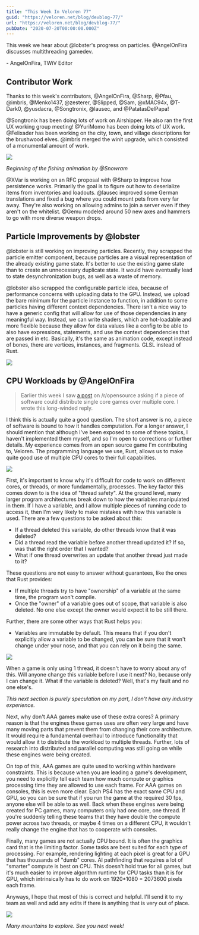 ```yaml
---
title: "This Week In Veloren 77"
guid: "https://veloren.net/blog/devblog-77/"
url: "https://veloren.net/blog/devblog-77/"
pubDate: "2020-07-20T00:00:00.000Z"
---
```


This week we hear about @lobster's progress on particles. @AngelOnFira discusses multithreading gamedev.

\- AngelOnFira, TWiV Editor

## Contributor Work

Thanks to this week's contributors, @AngelOnFira, @Sharp, @Pfau, @imbris, @Menko1437, @zesterer, @Slipped, @Sam, @xMAC94x, @T-Dark0, @yusdacra, @Songtronix, @lausec, and @PatatasDelPapa!

@Songtronix has been doing lots of work on Airshipper. He also ran the first UX working group meeting! @YuriMomo has been doing lots of UX work. @Felixader has been working on the city, town, and village descriptions for the brushwood elves. @imbris merged the winit upgrade, which consisted of a monumental amount of work.

![](https://s3.eu-central-2.wasabisys.com/veloren-blog/cdn/541307708146581519/735487717235753020/fishing.gif)

_Beginning of the fishing animation by @Snowram_

@XVar is working on an RFC proposal with @Sharp to improve how persistence works. Primarily the goal is to figure out how to deserialize items from inventories and loadouts. @lausec improved some German translations and fixed a bug where you could mount pets from very far away. They're also working on allowing admins to join a server even if they aren't on the whitelist. @Gemu modeled around 50 new axes and hammers to go with more diverse weapon drops.

## Particle Improvements by @lobster

@lobster is still working on improving particles. Recently, they scrapped the particle emitter component, because particles are a visual representation of the already existing game state. It's better to use the existing game state than to create an unnecessary duplicate state. It would have eventually lead to state desynchronization bugs, as well as a waste of memory.

@lobster also scrapped the configurable particle idea, because of performance concerns with uploading data to the GPU. Instead, we upload the bare minimum for the particle instance to function, in addition to some particles having different context dependencies. There isn't a nice way to have a generic config that will allow for use of those dependencies in any meaningful way. Instead, we can write shaders, which are hot-loadable and more flexible because they allow for data values like a config to be able to also have expressions, statements, and use the context dependencies that are passed in etc. Basically, it's the same as animation code, except instead of bones, there are vertices, instances, and fragments. GLSL instead of Rust.

![](https://s3.eu-central-2.wasabisys.com/veloren-blog/cdn/634860358623821835/733630340089905162/screenshot_1594981422323.png)

## CPU Workloads by @AngelOnFira

> Earlier this week I saw [a post](https://www.reddit.com/r/opensource/comments/hs99i0/distribute_cpu_workloads_to_multiple_cores_in/) on /r/opensource asking if a piece of software could distribute single core games over multiple core. I wrote this long-winded reply.

I think this is actually quite a good question. The short answer is no, a piece of software is bound to how it handles computation. For a longer answer, I should mention that although I've been exposed to some of these topics, I haven't implemented them myself, and so I'm open to corrections or further details. My experience comes from an open source game I'm contributing to, Veloren. The programming language we use, Rust, allows us to make quite good use of multiple CPU cores to their full capabilities.

![](https://s3.eu-central-2.wasabisys.com/veloren-blog/cdn/541307708146581519/735494052644126760/speed.gif)

First, it's important to know why it's difficult for code to work on different cores, or threads, or more fundamentally, processes. The key factor this comes down to is the idea of "thread safety". At the ground level, many larger program architectures break down to how the variables manipulated in them. If I have a variable, and I allow multiple pieces of running code to access it, then I'm very likely to make mistakes with how this variable is used. There are a few questions to be asked about this:

- If a thread deleted this variable, do other threads know that it was deleted?
- Did a thread read the variable before another thread updated it? If so, was that the right order that I wanted?
- What if one thread overwrites an update that another thread just made to it?

These questions are not easy to answer without guarantees, like the ones that Rust provides:

- If multiple threads try to have "ownership" of a variable at the same time, the program won't compile.
- Once the "owner" of a variable goes out of scope, that variable is also deleted. No one else except the owner would expect it to be still there.

Further, there are some other ways that Rust helps you:

- Variables are immutable by default. This means that if you don't explicitly allow a variable to be changed, you can be sure that it won't change under your nose, and that you can rely on it being the same.

![](https://s3.eu-central-2.wasabisys.com/veloren-blog/cdn/541307708146581519/735494340163665930/screenshot_1594986609043.png)

When a game is only using 1 thread, it doesn't have to worry about any of this. Will anyone change this variable before I use it next? No, because only I can change it. What if the variable is deleted? Well, that's my fault and no one else's.

_This next section is purely speculation on my part, I don't have any industry experience._

Next, why don't AAA games make use of these extra cores? A primary reason is that the engines these games uses are often very large and have many moving parts that prevent them from changing their core architecture. It would require a fundamental overhaul to introduce functionality that would allow it to distribute the workload to multiple threads. Further, lots of research into distributed and parallel computing was still going on while these engines were being created.

On top of this, AAA games are quite used to working within hardware constraints. This is because when you are leading a game's development, you need to explicitly tell each team how much compute or graphics processing time they are allowed to use each frame. For AAA games on consoles, this is even more clear. Each PS4 has the exact same CPU and GPU, so you can be sure that if you run the game at the required 30 fps, anyone else will be able to as well. Back when these engines were being created for PC games, many computers only had one core, one thread. If you're suddenly telling these teams that they have double the compute power across two threads, or maybe 4 times on a different CPU, it wouldn't really change the engine that has to cooperate with consoles.

Finally, many games are not actually CPU bound. It is often the graphics card that is the limiting factor. Some tasks are best suited for each type of processing. For example, rendering lighting at each pixel is great for a GPU that has thousands of "dumb" cores. AI pathfinding that requires a lot of "smarter" compute is best on CPU. This doesn't hold true for all games, but it's much easier to improve algorithm runtime for CPU tasks than it is for GPU, which intrinsically has to do work on 1920\*1080 = 2073600 pixels each frame.

Anyways, I hope that most of this is correct and helpful. I'll send it to my team as well and add any edits if there is anything that is very out of place.

![](https://s3.eu-central-2.wasabisys.com/veloren-blog/cdn/541307708146581519/735491595859787816/screenshot_1595091768804.png)

_Many mountains to explore. See you next week!_
